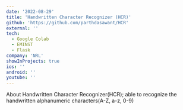 ```yaml
---
date: '2022-08-29'
title: 'Handwritten Character Recognizer (HCR)'
github: 'https://github.com/parthdasawant/HCR'
external: ''
tech:
  - Google Colab
  - EMINST
  - Flask
company: 'NRL'
showInProjects: true
ios: ''
android: ''
youtube: ''
---
```


About Handwritten Character Recognizer(HCR); able to recognize the handwritten alphanumeric characters(A-Z, a-z, 0-9)
